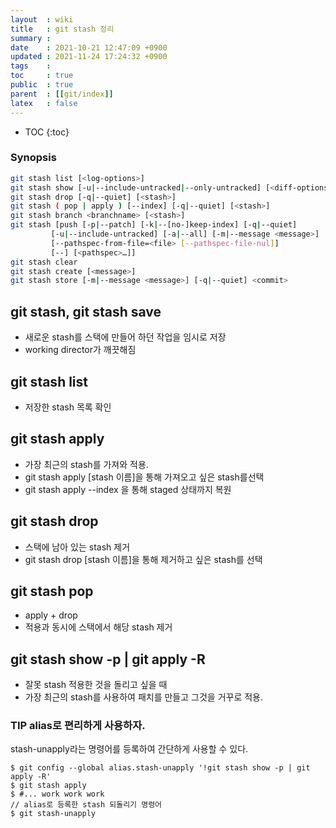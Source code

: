 ```yaml
---
layout  : wiki
title   : git stash 정리
summary : 
date    : 2021-10-21 12:47:09 +0900
updated : 2021-11-24 17:24:32 +0900
tags    : 
toc     : true
public  : true
parent  : [[git/index]]
latex   : false
---
```

* TOC
{:toc}


### Synopsis
```sh
git stash list [<log-options>]
git stash show [-u|--include-untracked|--only-untracked] [<diff-options>] [<stash>]
git stash drop [-q|--quiet] [<stash>]
git stash ( pop | apply ) [--index] [-q|--quiet] [<stash>]
git stash branch <branchname> [<stash>]
git stash [push [-p|--patch] [-k|--[no-]keep-index] [-q|--quiet]
	     [-u|--include-untracked] [-a|--all] [-m|--message <message>]
	     [--pathspec-from-file=<file> [--pathspec-file-nul]]
	     [--] [<pathspec>…​]]
git stash clear
git stash create [<message>]
git stash store [-m|--message <message>] [-q|--quiet] <commit>
```

## git stash, git stash save
- 새로운 stash를 스택에 만들어 하던 작업을 임시로 저장
- working director가 깨끗해짐
 
## git stash list
- 저장한 stash 목록 확인

## git stash apply
- 가장 최근의 stash를 가져와 적용.
- git stash apply [stash 이름]을 통해 가져오고 싶은 stash를선택
- git stash apply --index 을 통해 staged 상태까지 복원

## git stash drop
- 스택에 남아 있는 stash 제거
- git stash drop [stash 이름]을 통해 제거하고 싶은 stash를 선택

## git stash pop
- apply + drop
- 적용과 동시에 스택에서 해당 stash 제거

## git stash show -p | git apply -R
- 잘못 stash 적용한 것을 돌리고 싶을 때
- 가장 최근의 stash를 사용하여 패치를 만들고 그것을 거꾸로 적용.


### TIP alias로 편리하게 사용하자.
stash-unapply라는 명령어를 등록하여 간단하게 사용할 수 있다.
```shell
$ git config --global alias.stash-unapply '!git stash show -p | git apply -R'
$ git stash apply
$ #... work work work
// alias로 등록한 stash 되돌리기 명령어
$ git stash-unapply
```
